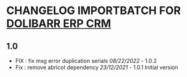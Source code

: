 # CHANGELOG IMPORTBATCH FOR [DOLIBARR ERP CRM](https://www.dolibarr.org)

## 1.0
- FIX : fix msg error duplication serials *08/22/2022* - 1.0.2 
- Fix : remove abricot dependency    *23/12/2021* - 1.0.1
Initial version
